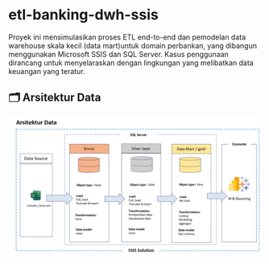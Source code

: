 # etl-banking-dwh-ssis
Proyek ini mensimulasikan proses ETL end-to-end dan pemodelan data warehouse skala kecil (data mart)untuk domain perbankan, yang dibangun menggunakan Microsoft SSIS dan SQL Server. Kasus penggunaan dirancang untuk menyelaraskan dengan lingkungan yang melibatkan data keuangan yang teratur.

## 🗂️ Arsitektur Data
![Data Architecture](doc/TSD/arsitektur-data.png)


